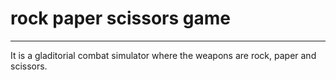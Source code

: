 # rock paper scissors game
---

It is a gladitorial combat simulator where the weapons are rock, paper and scissors.
